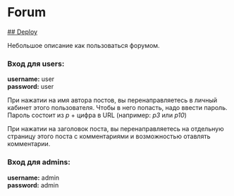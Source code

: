 # Forum

[## Deploy](https://my-forum.netlify.app)

Небольшое описание как пользоваться форумом.

### Вход для users:

**username:** user<br>
**password:** user<br>

При нажатии на имя автора постов, вы перенаправляетесь в личный кабинет этого пользователя.
Чтобы в него попасть, надо ввести пароль.
Пароль состоит из _p_ + цифра в URL (например: _p3_ или _p10_)

При нажатии на заголовок поста, вы перенаправляетесь на отдельную страницу этого поста с комментариями и возможностью отавлять комментарии.

### Вход для admins:

**username:** admin<br>
**password:** admin
